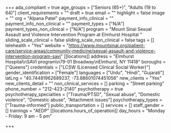 +++
ada_compliant = true
age_groups = ["Seniors (65+)", "Adults (19 to 64)"]
client_requirements = ""
draft = true
email = ""
highlight = false
image = ""
org = "Alpana Patel"
payment_info_clinical = ""
payment_info_non_clinical = ""
payment_types = ["N/A"]
payment_types_non_clinical = ["N/A"]
program = "Mount Sinai Sexual Assault and Violence Intervention Program at Elmhurst Hospital "
sliding_scale_clinical = false
sliding_scale_non_clinical = false
tags = []
telehealth = "Yes"
website = "https://www.mountsinai.org/patient-care/service-areas/community-medicine/sexual-assault-and-violence-intervention-program-savi"
[[locations]]
address = "Elmhurst Hospital\nSAVI program\n79-01 Broadway\nElmhurst, NY 11418"
boroughs = ["Queens"]
credentials = ["LCSW (Licensed Clinical Social Worker)"]
gender_identification = ["Female"]
languages = ["Urdu", "Hindi", "Gujarati"]
latLng = "40.74481962689237, -73.88601074451056"
new_clients = "Yes"
new_clients_detail = ""
non_clinical_services = []
parking = "Street parking"
phone_number = "212-423-2140"
psychotherapy = true
psychotherapy_specialties = ["Trauma/PTSD", "Sexual abuse", "Domestic violence", "Domestic abuse", "Attachment issues"]
psychotherapy_types = ["Trauma-informed"]
public_transportation = []
services = []
staff_gender = []
trainings = "AEDP"
[[locations.hours_of_operation]]
day_hours = "Monday - Friday: 9 am - 5 pm"

+++
